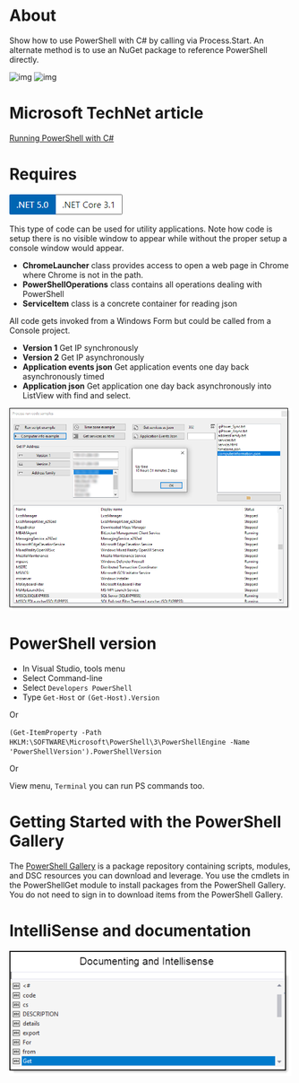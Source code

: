# About

Show how to use PowerShell with C# by calling via Process.Start. An alternate method is to use an NuGet package to reference PowerShell directly.

![img](https://img.shields.io/badge/C%23-PowerShell-green) ![img](https://img.shields.io/badge/Karen%20Payne-MVP-blue) 



# Microsoft TechNet article

[Running PowerShell with C#](https://social.technet.microsoft.com/wiki/contents/articles/54294.running-powershell-with-c.aspx)

# Requires

![screen](ProcessingAndWaitSimple/assets/Versions.png)

This type of code can be used for utility applications. Note how code is setup there is no visible window to appear while without the proper setup a console window would appear.

- **ChromeLauncher** class provides access to open a web page in Chrome where Chrome is not in the path.
- **PowerShellOperations** class contains all operations dealing with PowerShell
- **ServiceItem** class is a concrete container for reading json

All code gets invoked from a Windows Form but could be called from a Console project.

- **Version 1** Get IP synchronously
- **Version 2** Get IP asynchronously
- **Application events json** Get application events one day back asynchronously timed
- **Application json** Get application one day back asynchronously into ListView with find and select.

![screen](ProcessingAndWaitSimple/assets/Process1.png)

# PowerShell version

- In Visual Studio, tools menu
- Select Command-line
- Select `Developers PowerShell`
- Type `Get-Host` or `(Get-Host).Version`

Or

`(Get-ItemProperty -Path HKLM:\SOFTWARE\Microsoft\PowerShell\3\PowerShellEngine -Name 'PowerShellVersion').PowerShellVersion`

Or

View menu, `Terminal` you can run PS commands too.


# Getting Started with the PowerShell Gallery

The [PowerShell Gallery](https://docs.microsoft.com/en-us/powershell/scripting/gallery/getting-started?view=powershell-7.1) is a package repository containing scripts, modules, and DSC resources you can download and leverage. You use the cmdlets in the PowerShellGet module to install packages from the PowerShell Gallery. You do not need to sign in to download items from the PowerShell Gallery.

# IntelliSense and documentation

![screen](ProcessingAndWaitSimple/assets/document.png)